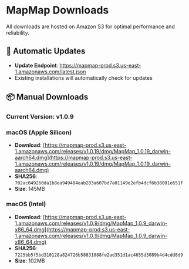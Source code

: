 # MapMap Downloads

All downloads are hosted on Amazon S3 for optimal performance and reliability.

## 🔄 Automatic Updates

- **Update Endpoint**: https://mapmap-prod.s3.us-east-1.amazonaws.com/latest.json
- Existing installations will automatically check for updates

## 📦 Manual Downloads

### Current Version: v1.0.9

### macOS (Apple Silicon)

- **Download**: [https://mapmap-prod.s3.us-east-1.amazonaws.com/releases/v1.0.19/dmg/MapMap_1.0.19_darwin-aarch64.dmg](https://mapmap-prod.s3.us-east-1.amazonaws.com/releases/v1.0.19/dmg/MapMap_1.0.19_darwin-aarch64.dmg)
- **SHA256**: `702ac049260da1b8ea949404eab283a607bd7a01149e2efb4dcf6b38001e651f`
- **Size**: 145MB

### macOS (Intel)

- **Download**: [https://mapmap-prod.s3.us-east-1.amazonaws.com/releases/v1.0.9/dmg/MapMap_1.0.9_darwin-x86_64.dmg](https://mapmap-prod.s3.us-east-1.amazonaws.com/releases/v1.0.9/dmg/MapMap_1.0.9_darwin-x86_64.dmg)
- **SHA256**: `7225bb5f5bd310128a824726b58831088fe2ad351d1ac4655d3089b4d4cdd8d9`
- **Size**: 102MB

